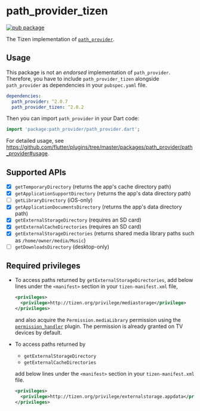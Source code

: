 # path_provider_tizen

[![pub package](https://img.shields.io/pub/v/path_provider_tizen.svg)](https://pub.dev/packages/path_provider_tizen)

The Tizen implementation of [`path_provider`](https://github.com/flutter/plugins/tree/master/packages/path_provider).

## Usage

This package is not an _endorsed_ implementation of `path_provider`. Therefore, you have to include `path_provider_tizen` alongside `path_provider` as dependencies in your `pubspec.yaml` file.

```yaml
dependencies:
  path_provider: ^2.0.7
  path_provider_tizen: ^2.0.2
```

Then you can import `path_provider` in your Dart code:

```dart
import 'package:path_provider/path_provider.dart';
```

For detailed usage, see https://github.com/flutter/plugins/tree/master/packages/path_provider/path_provider#usage.

## Supported APIs

- [x] `getTemporaryDirectory` (returns the app's cache directory path)
- [x] `getApplicationSupportDirectory` (returns the app's data directory path)
- [ ] `getLibraryDirectory` (iOS-only)
- [x] `getApplicationDocumentsDirectory` (returns the app's data directory path)
- [x] `getExternalStorageDirectory` (requires an SD card)
- [x] `getExternalCacheDirectories` (requires an SD card)
- [x] `getExternalStorageDirectories` (returns shared media library paths such as `/home/owner/media/Music`)
- [ ] `getDownloadsDirectory` (desktop-only)

## Required privileges

- To access paths returned by `getExternalStorageDirectories`, add below lines under the `<manifest>` section in your `tizen-manifest.xml` file,

  ```xml
  <privileges>
    <privilege>http://tizen.org/privilege/mediastorage</privilege>
  </privileges>
  ```

  and also acquire the `Permission.mediaLibrary` permission using the [`permission_handler`](https://pub.dev/packages/permission_handler_tizen) plugin. The permission is already granted on TV devices by default.

- To access paths returned by

  - `getExternalStorageDirectory`
  - `getExternalCacheDirectories`

  add below lines under the `<manifest>` section in your `tizen-manifest.xml` file.

  ```xml
  <privileges>
    <privilege>http://tizen.org/privilege/externalstorage.appdata</privilege>
  </privileges>
  ```
